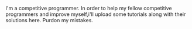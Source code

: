 I'm a competitive programmer. In order to help my fellow competitive programmers and improve myself,i'll upload some tutorials along with their solutions here. Purdon my mistakes.
